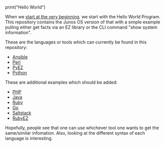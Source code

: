 print("Hello World")

When we [start at the very beginning](https://www.youtube.com/watch?v=PEodUg43Zpo), we start with the Hello World Program. This repository contains the Junos OS version of that with a simple example pulling either get facts via an EZ library or the CLI command "show system information".

These are the languages or tools which can currently be found in this repository:
- [Ansible](https://github.com/Juniper/ansible-junos-stdlib)
- [Perl](https://github.com/Juniper/netconf-perl)
- [PyEZ](https://github.com/Juniper/py-junos-eznc)
- [Python](https://github.com/ncclient/ncclient)

These are additional examples which should be added:
- [PHP](https://github.com/Juniper/netconf-php)
- [Java](https://github.com/Juniper/netconf-java)
- [Ruby](https://github.com/Juniper/net-netconf)
- [Go](https://github.com/Juniper/go-netconf)
- [Saltstack](https://github.com/Juniper/docker-saltstack-junos#getting-started--hello-world-with-engine)
- [RubyEZ](https://github.com/Juniper/ruby-junos-ez-stdlib)

Hopefully, people see that one can use whichever tool one wants to get the same/similar infomation.  Also, looking at the different syntax of each language is interesting. 
